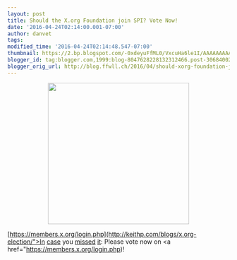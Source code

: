 ```yaml
---
layout: post
title: Should the X.org Foundation join SPI? Vote Now!
date: '2016-04-24T02:14:00.001-07:00'
author: danvet
tags: 
modified_time: '2016-04-24T02:14:48.547-07:00'
thumbnail: https://2.bp.blogspot.com/-0xdeyuFfML0/VxcuHa6le1I/AAAAAAAAAY0/szB2xu42-qwWGLZpwIitJYZkDKiNrgBsQCKgB/s72-c/vote_now.jpg
blogger_id: tag:blogger.com,1999:blog-8047628228132312466.post-3068400291878314076
blogger_orig_url: http://blog.ffwll.ch/2016/04/should-xorg-foundation-join-spi-vote-now.html
---
```


<div class="separator" style="clear: both; text-align: center;"><a href="https://2.bp.blogspot.com/-0xdeyuFfML0/VxcuHa6le1I/AAAAAAAAAY0/szB2xu42-qwWGLZpwIitJYZkDKiNrgBsQCKgB/s1600/vote_now.jpg" imageanchor="1" style="margin-left: 1em; margin-right: 1em;"><img border="0" height="320" src="https://2.bp.blogspot.com/-0xdeyuFfML0/VxcuHa6le1I/AAAAAAAAAY0/szB2xu42-qwWGLZpwIitJYZkDKiNrgBsQCKgB/s320/vote_now.jpg" width="320" /></a></div>



[https://members.x.org/login.php](http://keithp.com/blogs/x.org-election/">In</a> <a href="https://phoronix.com/scan.php?page=news_item&amp;px=Xorg-2016-Elections-Start">case</a> you <a href="http://blog.ffwll.ch/2016/04/xorg-foundation-election-vote-now.html?showComment=1461317453899#c781631829836255757">missed</a> <a href="http://www.xorg-foundation.org/wiki/BoardOfDirectors/Elections/2016/">it</a>: Please vote now on <a href="https://members.x.org/login.php)!